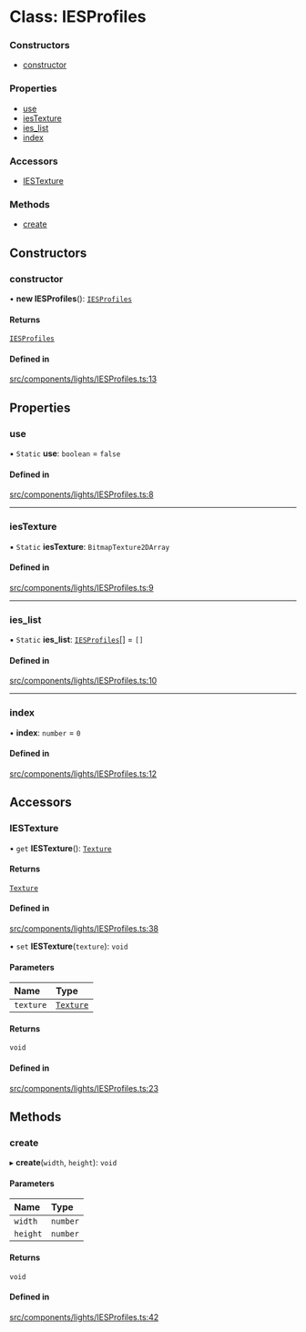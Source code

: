# Class: IESProfiles

### Constructors

- [constructor](IESProfiles.md#constructor)

### Properties

- [use](IESProfiles.md#use)
- [iesTexture](IESProfiles.md#iestexture)
- [ies\_list](IESProfiles.md#ies_list)
- [index](IESProfiles.md#index)

### Accessors

- [IESTexture](IESProfiles.md#iestexture-1)

### Methods

- [create](IESProfiles.md#create)

## Constructors

### constructor

• **new IESProfiles**(): [`IESProfiles`](IESProfiles.md)

#### Returns

[`IESProfiles`](IESProfiles.md)

#### Defined in

[src/components/lights/IESProfiles.ts:13](https://github.com/Orillusion/orillusion/blob/main/src/components/lights/IESProfiles.ts#L13)

## Properties

### use

▪ `Static` **use**: `boolean` = `false`

#### Defined in

[src/components/lights/IESProfiles.ts:8](https://github.com/Orillusion/orillusion/blob/main/src/components/lights/IESProfiles.ts#L8)

___

### iesTexture

▪ `Static` **iesTexture**: `BitmapTexture2DArray`

#### Defined in

[src/components/lights/IESProfiles.ts:9](https://github.com/Orillusion/orillusion/blob/main/src/components/lights/IESProfiles.ts#L9)

___

### ies\_list

▪ `Static` **ies\_list**: [`IESProfiles`](IESProfiles.md)[] = `[]`

#### Defined in

[src/components/lights/IESProfiles.ts:10](https://github.com/Orillusion/orillusion/blob/main/src/components/lights/IESProfiles.ts#L10)

___

### index

• **index**: `number` = `0`

#### Defined in

[src/components/lights/IESProfiles.ts:12](https://github.com/Orillusion/orillusion/blob/main/src/components/lights/IESProfiles.ts#L12)

## Accessors

### IESTexture

• `get` **IESTexture**(): [`Texture`](Texture.md)

#### Returns

[`Texture`](Texture.md)

#### Defined in

[src/components/lights/IESProfiles.ts:38](https://github.com/Orillusion/orillusion/blob/main/src/components/lights/IESProfiles.ts#L38)

• `set` **IESTexture**(`texture`): `void`

#### Parameters

| Name | Type |
| :------ | :------ |
| `texture` | [`Texture`](Texture.md) |

#### Returns

`void`

#### Defined in

[src/components/lights/IESProfiles.ts:23](https://github.com/Orillusion/orillusion/blob/main/src/components/lights/IESProfiles.ts#L23)

## Methods

### create

▸ **create**(`width`, `height`): `void`

#### Parameters

| Name | Type |
| :------ | :------ |
| `width` | `number` |
| `height` | `number` |

#### Returns

`void`

#### Defined in

[src/components/lights/IESProfiles.ts:42](https://github.com/Orillusion/orillusion/blob/main/src/components/lights/IESProfiles.ts#L42)
